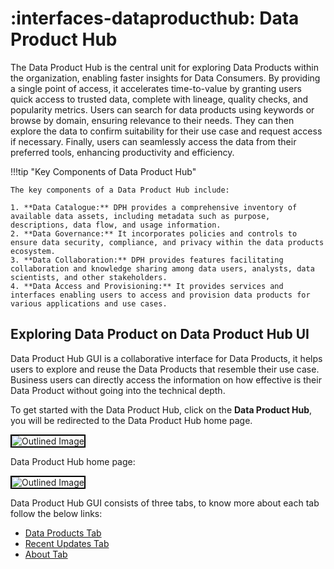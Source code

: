 # :interfaces-dataproducthub: Data Product Hub

The Data Product Hub is the central unit for exploring Data Products within the organization, enabling faster insights for Data Consumers. By providing a single point of access, it accelerates time-to-value by granting users quick access to trusted data, complete with lineage, quality checks, and popularity metrics. Users can search for data products using keywords or browse by domain, ensuring relevance to their needs. They can then explore the data to confirm suitability for their use case and request access if necessary. Finally, users can seamlessly access the data from their preferred tools, enhancing productivity and efficiency.


!!!tip "Key Components of Data Product Hub"

    The key components of a Data Product Hub include:

    1. **Data Catalogue:** DPH provides a comprehensive inventory of available data assets, including metadata such as purpose, descriptions, data flow, and usage information.
    2. **Data Governance:** It incorporates policies and controls to ensure data security, compliance, and privacy within the data products ecosystem.
    3. **Data Collaboration:** DPH provides features facilitating collaboration and knowledge sharing among data users, analysts, data scientists, and other stakeholders.
    4. **Data Access and Provisioning:** It provides services and interfaces enabling users to access and provision data products for various applications and use cases.

## Exploring Data Product on Data Product Hub UI

Data Product Hub GUI is a collaborative interface for Data Products, it helps users to explore and reuse the Data Products that resemble their use case. Business users can directly access the information on how effective is their Data Product without going into the technical depth.

To get started with the Data Product Hub, click on the **Data Product Hub**, you will be redirected to the Data Product Hub home page.

<img src="/interfaces/data_product_hub/Untitled%20(12).png" alt="Outlined Image" style="border:2px solid black;">

Data Product Hub home page:

<img src="/interfaces/data_product_hub/Untitled%20(13).png" alt="Outlined Image" style="border:2px solid black;">

Data Product Hub GUI consists of three tabs, to know more about each tab follow the below links:

- [Data Products Tab](/interfaces/data_product_hub/tabs/data_product_tab/)
- [Recent Updates Tab](/interfaces/data_product_hub/tabs/recent_updates/) 
- [About Tab](/interfaces/data_product_hub/tabs/about/) 